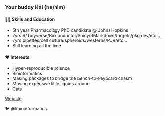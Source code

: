 ### Your buddy Kai (he/him)

####  🤹🏻 Skills and Education
* 5th year Pharmacology PhD candidate @ Johns Hopkins
* 7yrs R/Tidyverse/Bioconductor/Shiny/RMarkdown/targets/pkg dev/etc...
* 7yrs pipettes/cell culture/spheroids/westerns/PCR/etc...
* Still learning all the time

#### ❤️ Interests
* Hyper-reproducible science
* Bioinformatics
* Making packages to bridge the bench-to-keyboard chasm
* Moving expensive little liquids around
* Cats

[Website](https://kaioinformatics.netlify.app/)

🐦 @kaioinformatics
